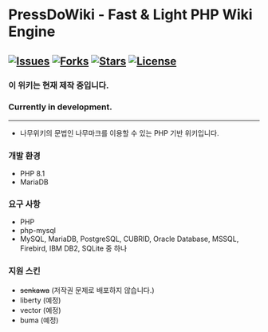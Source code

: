 # PressDoWiki - Fast & Light PHP Wiki Engine
[![Issues](https://img.shields.io/github/issues/PressDo/PressDoWiki?style=for-the-badge)](https://github.com/PressDo/PressDoWiki)
[![Forks](https://img.shields.io/github/forks/PressDo/PressDoWiki.svg?style=for-the-badge)](https://github.com/PressDo/PressDoWiki)
[![Stars](https://img.shields.io/github/stars/PressDo/PressDoWiki.svg?style=for-the-badge)](https://github.com/PressDo/PressDoWiki)
[![License](https://img.shields.io/github/license/PressDo/PressDoWiki.svg?style=for-the-badge)](https://github.com/PressDo/PressDoWiki)
-------------------------
### 이 위키는 현재 제작 중입니다.
### Currently in development.
-------------------------
- 나무위키의 문법인 나무마크를 이용할 수 있는 PHP 기반 위키입니다.

 ### 개발 환경
 - PHP 8.1
 - MariaDB

 ### 요구 사항
 - PHP
 - php-mysql
 - MySQL, MariaDB, PostgreSQL, CUBRID, Oracle Database, MSSQL, Firebird, IBM DB2, SQLite 중 하나

 ### 지원 스킨
 - ~~senkawa~~ (저작권 문제로 배포하지 않습니다.)
 - liberty (예정)
 - vector (예정)
 - buma (예정)
